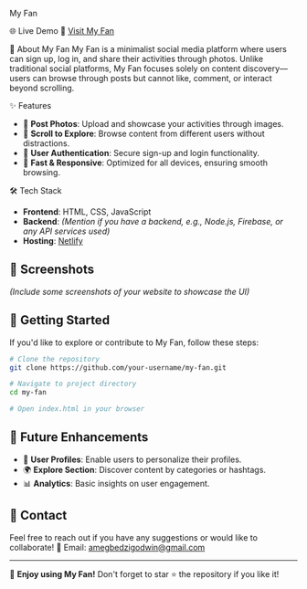  My Fan


 🌐 Live Demo
🔗 [Visit My Fan](https://my-fan.netlify.app/)

 📖 About My Fan
My Fan is a minimalist social media platform where users can sign up, log in, and share their activities through photos. Unlike traditional social platforms, My Fan focuses solely on content discovery—users can browse through posts but cannot like, comment, or interact beyond scrolling.

 ✨ Features
- 📸 **Post Photos**: Upload and showcase your activities through images.
- 👀 **Scroll to Explore**: Browse content from different users without distractions.
- 🔐 **User Authentication**: Secure sign-up and login functionality.
- 🚀 **Fast & Responsive**: Optimized for all devices, ensuring smooth browsing.

 🛠 Tech Stack
- **Frontend**: HTML, CSS, JavaScript
- **Backend**: *(Mention if you have a backend, e.g., Node.js, Firebase, or any API services used)*
- **Hosting**: [Netlify](https://www.netlify.com/)

## 📸 Screenshots
*(Include some screenshots of your website to showcase the UI)*

## 🚀 Getting Started
If you'd like to explore or contribute to My Fan, follow these steps:

```sh
# Clone the repository
git clone https://github.com/your-username/my-fan.git

# Navigate to project directory
cd my-fan

# Open index.html in your browser
```

## 🔧 Future Enhancements
- 📂 **User Profiles**: Enable users to personalize their profiles.
- 🌍 **Explore Section**: Discover content by categories or hashtags.
- 📊 **Analytics**: Basic insights on user engagement.

## 📩 Contact
Feel free to reach out if you have any suggestions or would like to collaborate!
📧 Email: [amegbedzigodwin@gmail.com](mailto:amegbedzigodwin@gmail.com)

---
🎉 **Enjoy using My Fan!** Don't forget to star ⭐ the repository if you like it!

